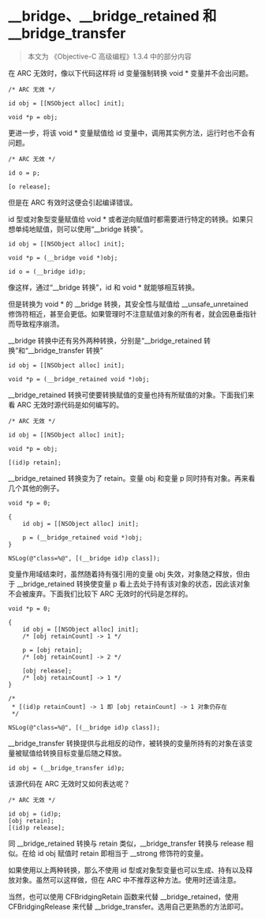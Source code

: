 # __bridge、__bridge_retained 和 __bridge_transfer

> 本文为 《Objective-C 高级编程》1.3.4 中的部分内容

在 ARC 无效时，像以下代码这样将 id 变量强制转换 void * 变量并不会出问题。

```objc
/* ARC 无效 */

id obj = [[NSObject alloc] init];

void *p = obj;
```

更进一步，将该 void * 变量赋值给 id 变量中，调用其实例方法，运行时也不会有问题。

```objc
/* ARC 无效 */

id o = p;

[o release];
```

但是在 ARC 有效时这便会引起编译错误。

id 型或对象型变量赋值给 void * 或者逆向赋值时都需要进行特定的转换。如果只想单纯地赋值，则可以使用“__bridge 转换”。

```objc
id obj = [[NSObject alloc] init];

void *p = (__bridge void *)obj;

id o = (__bridge id)p;
```

像这样，通过“__bridge 转换”，id 和 void * 就能够相互转换。

但是转换为 void * 的 __bridge 转换，其安全性与赋值给 __unsafe_unretained 修饰符相近，甚至会更低。如果管理时不注意赋值对象的所有者，就会因悬垂指针而导致程序崩溃。

__bridge 转换中还有另外两种转换，分别是“__bridge_retained 转换”和“__bridge_transfer 转换”

```objc
id obj = [[NSObject alloc] init];

void *p = (__bridge_retained void *)obj;
```

__bridge_retained 转换可使要转换赋值的变量也持有所赋值的对象。下面我们来看 ARC 无效时源代码是如何编写的。

```objc
/* ARC 无效 */

id obj = [[NSObject alloc] init];

void *p = obj;

[(id)p retain];
```

__bridge_retained 转换变为了 retain。变量 obj 和变量 p 同时持有对象。再来看几个其他的例子。

```objc
void *p = 0;

{
    id obj = [[NSObject alloc] init];

    p = (__bridge_retained void *)obj;
}

NSLog(@"class=%@", [(__bridge id)p class]);
```

变量作用域结束时，虽然随着持有强引用的变量 obj 失效，对象随之释放，但由于 __bridge_retained 转换使变量 p 看上去处于持有该对象的状态，因此该对象不会被废弃。下面我们比较下 ARC 无效时的代码是怎样的。

```objc
void *p = 0;

{
    id obj = [[NSObject alloc] init];
    /* [obj retainCount] -> 1 */

    p = [obj retain];
    /* [obj retainCount] -> 2 */

    [obj release];
    /* [obj retainCount] -> 1 */
}

/*
 * [(id)p retainCount] -> 1 即 [obj retainCount] -> 1 对象仍存在
 */

NSLog(@"class=%@", [(__bridge id)p class]);
```

__bridge_transfer 转换提供与此相反的动作，被转换的变量所持有的对象在该变量被赋值给转换目标变量后随之释放。

```objc
id obj = (__bridge_transfer id)p;
```

该源代码在 ARC 无效时又如何表达呢？

```objc
/* ARC 无效 */

id obj = (id)p;
[obj retain];
[(id)p release];
```

同 __bridge_retained 转换与 retain 类似，__bridge_transfer 转换与 release 相似。在给 id obj 赋值时 retain 即相当于 __strong 修饰符的变量。

如果使用以上两种转换，那么不使用 id 型或对象型变量也可以生成、持有以及释放对象。虽然可以这样做，但在 ARC 中不推荐这种方法。使用时还请注意。

当然，也可以使用 CFBridgingRetain 函数来代替 __bridge_retained，使用 CFBridgingRelease 来代替 __bridge_transfer。选用自己更熟悉的方法即可。